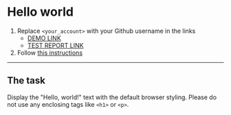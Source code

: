 # Hello world
1. Replace `<your_account>` with your Github username in the links
    - [DEMO LINK](https://AlenaLoik.github.io/layout_hello-world/) <br>
    - [TEST REPORT LINK](https://AlenaLoik.github.io/layout_hello-world/report/html_report/)
2. Follow [this instructions](https://mate-academy.github.io/layout_task-guideline/)
___

## The task 
Display the "Hello, world!" text with the default browser styling. Please do not 
use any enclosing tags like `<h1>` or `<p>`.

